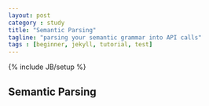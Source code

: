 ```yaml
---
layout: post
category : study
title: "Semantic Parsing"
tagline: "parsing your semantic grammar into API calls"
tags : [beginner, jekyll, tutorial, test]
---
```

{% include JB/setup %}

## Semantic Parsing


